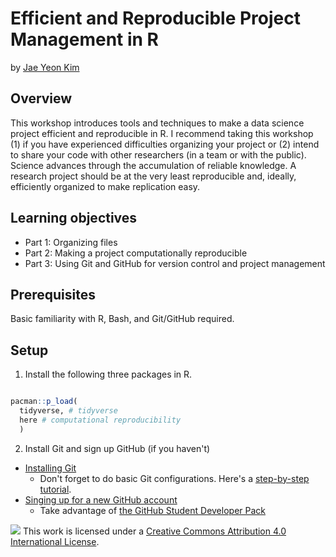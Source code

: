 # Efficient and Reproducible Project Management in R

by [Jae Yeon Kim](https://jaeyk.github.io/)

## Overview 

This workshop introduces tools and techniques to make a data science project efficient and reproducible in R. I recommend taking this workshop (1) if you have experienced difficulties organizing your project or (2) intend to share your code with other researchers (in a team or with the public). Science advances through the accumulation of reliable knowledge. A research project should be at the very least reproducible and, ideally, efficiently organized to make replication easy.

## Learning objectives 

- Part 1: Organizing files 
- Part 2: Making a project computationally reproducible 
- Part 3: Using Git and GitHub for version control and project management

## Prerequisites 

Basic familiarity with R, Bash, and Git/GitHub required. 

## Setup 

1. Install the following three packages in R. 

```r

pacman::p_load(
  tidyverse, # tidyverse 
  here # computational reproducibility 
  )

```

2. Install Git and sign up GitHub (if you haven't) 

- [Installing Git](https://git-scm.com/book/en/v2/Getting-Started-Installing-Git) 
   - Don't forget to do basic Git configurations. Here's a [step-by-step tutorial](https://git-scm.com/book/en/v2/Customizing-Git-Git-Configuration). 
- [Singing up for a new GitHub account](https://docs.github.com/en/github/getting-started-with-github/signing-up-for-a-new-github-account)
   - Take advantage of [the GitHub Student Developer Pack](https://education.github.com/pack)

![](https://i.creativecommons.org/l/by/4.0/88x31.png) This work is licensed under a [Creative Commons Attribution 4.0 International License](https://creativecommons.org/licenses/by/4.0/).
